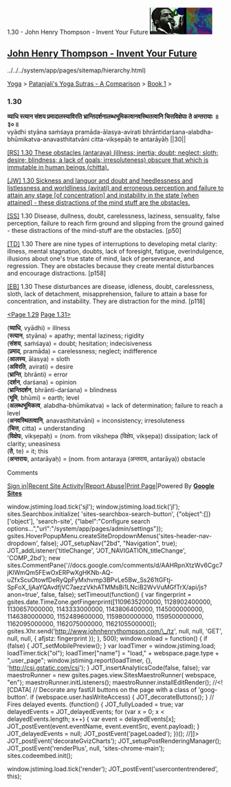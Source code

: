 1.30 - John Henry Thompson - Invent Your Future [![John Henry Thompson - Invent Your Future](../../../_/rsrc/1329567069254/config/customLogo.gif-revision=6.png)](../../../index.html)

[John Henry Thompson - Invent Your Future](../../../index.html)
---------------------------------------------------------------

../../../system/app/pages/sitemap/hierarchy.html)
    

[Yoga](../../../yoga.html)‎ > ‎[Patanjali's Yoga Sutras - A Comparison](../../patanjani.html)‎ > ‎[Book 1](../book-1.html)‎ > ‎

### 1.30

**व्याधि स्त्यान संशय प्रमादालस्याविरति भ्रान्तिदर्शनालब्धभूमिकत्वानवस्थितत्वानि चित्तविक्षेपाः ते अन्तरायाः ॥३०॥**  
vyādhi styāna saṁśaya pramāda-ālasya-avirati bhrāntidarśana-alabdha-bhūmikatva-anavasthitatvāni citta-vikṣepāḥ te antarāyāḥ ||30||  
  
  
[\[RS\] 1.30 These obstacles (antaraya) (illness; inertia; doubt; neglect; sloth; desire; blindness; a lack of goals; irresoluteness) obscure that which is immutable in human beings (chitta).](http://www.ashtangayoga.info/philosophy/yoga-sutra-patanjali/chapter-1/item/vyadhi-styana-sanshaya-pramada-alasya-avirati/)  
  
[\[JW\] 1.30 Sickness and languor and doubt and heedlessness and listlessness and worldliness (avirati) and erroneous perception and failure to attain any stage \[of concentration\] and instability in the state \[when attained\] - these distractions of the mind stuff are the obstacles.](http://books.google.com/books?id=YzFImjtOxUwC&pg=PA63&ci=127%2C820%2C711%2C121&source=bookclip)  
  
[\[SS\]](http://www.amazon.com/Yoga-Sutras-Patanjali-Commentary-Satchidananda/dp/0932040381) 1.30 Disease, dullness, doubt, carelessness, laziness, sensuality, false perception, failure to reach firm ground and slipping from the ground gained - these distractions of the mind-stuff are the obstacles. \[p50\]  
  
[\[TD\]](http://www.amazon.com/Heart-Yoga-Developing-Personal-Practice/dp/089281764X/ref=sr_1_5?ie=UTF8&qid=1326228195&sr=8-5) 1.30 There are nine types of interruptions to developing metal clarity: illness, mental stagnation, doubts, lack of foresight, fatigue, overindulgence, illusions about one's true state of mind, lack of perseverance, and regression. They are obstacles because they create mental disturbances and encourage distractions. \[p158\]  
  
[\[EB\]](http://www.amazon.com/Yoga-Sutras-Patanjali-Translation-Commentary/dp/0865477361/ref=sr_1_1?ie=UTF8&s=books&qid=1250508322&sr=1-1) 1.30 These disturbances are disease, idleness, doubt, carelessness, sloth, lack of detachment, misapprehension, failure to attain a base for concentration, and instability. They are distraction for the mind. \[p118\]  
  
  
[<Page 1.29](129.html)  [Page 1.31>](131.html)  
  
  
  
  
  

(**व्याधि**, vyādhi) = illness  
(**स्त्यान**, styāna) = apathy; mental laziness; rigidity  
(**संशय**, saṁśaya) = doubt; hesitation; indecisiveness  
(**प्रमाद**, pramāda) = carelessness; neglect; indifference  
(**आलस्य**, ālasya) = sloth  
(**अविरति**, avirati) = desire  
(**भ्रान्ति**, bhrānti) = error  
(**दर्शन**, darśana) = opinion  
(**भ्रान्तिदर्शन**, bhrānti-darśana) = blindness  
(**भूमि**, bhūmi) = earth; level  
(**अलब्धभूमिकत्व**, alabdha-bhūmikatva) = lack of determination; failure to reach a level  
(**अनवस्थितत्वानि**, anavasthitatvāni) = inconsistency; irresoluteness  
(**चित्त**, citta) = understanding  
(**विक्षेपः**, vikṣepaḥ) = (nom. from vikshepa (विक्षेप, vikṣepa)) dissipation; lack of clarity; uneasiness  
(**ते**, te) = it; this  
(**अन्तरायः**, antarāyaḥ) = (nom. from antaraya (अन्तराय, antarāya)) obstacle

Comments

[Sign in](https://accounts.google.com/ServiceLogin?continue=http://sites.google.com/a/johnhenrythompson.com/jht/yoga/patanjani/book-1/130&service=jotspot)|[Recent Site Activity](../../../system/app/pages/recentChanges.html)|[Report Abuse](http://sites.google.com/a/johnhenrythompson.com/jht/system/app/pages/reportAbuse)|[Print Page](javascript:;)|Powered By **[Google Sites](http://sites.google.com/site)**

window.jstiming.load.tick('sjl'); window.jstiming.load.tick('jl'); sites.Searchbox.initialize( 'sites-searchbox-search-button', {"object":\[\]}\['object'\], 'search-site', {"label":"Configure search options...","url":"/system/app/pages/admin/settings"}); gsites.HoverPopupMenu.createSiteDropdownMenus('sites-header-nav-dropdown', false); JOT\_setupNav("2bd", "Navigation", true); JOT\_addListener('titleChange', 'JOT\_NAVIGATION\_titleChange', 'COMP\_2bd'); new sites.CommentPane('//docs.google.com/comments/d/AAHRpnXtzWv6Cgc7jKlWmQm5FEwOxERPwXgHKNb-AQ-uZfxScuOtowfDeRyQpFyMxhvmp3BPvLe5Bw\_Ss261tGFtj-SpFoX\_IjAaYQAvdfjVC7aezzVkhATMMsBi1LNciB2WvVuMGfTrX/api/js?anon=true', false, false); setTimeout(function() { var fingerprint = gsites.date.TimeZone.getFingerprint(\[1109635200000, 1128902400000, 1130657000000, 1143333000000, 1143806400000, 1145000000000, 1146380000000, 1152489600000, 1159800000000, 1159500000000, 1162095000000, 1162075000000, 1162105500000\]); gsites.Xhr.send('http://www.johnhenrythompson.com/\_/tz', null, null, 'GET', null, null, { afjstz: fingerprint }); }, 500); window.onload = function() { if (false) { JOT\_setMobilePreview(); } var loadTimer = window.jstiming.load; loadTimer.tick("ol"); loadTimer\["name"\] = "load," + webspace.page.type + ",user\_page"; window.jstiming.report(loadTimer, {}, 'http://csi.gstatic.com/csi'); } JOT\_insertAnalyticsCode(false, false); var maestroRunner = new gsites.pages.view.SitesMaestroRunner( webspace, "en"); maestroRunner.initListeners(); maestroRunner.installEditRender(); //<!\[CDATA\[ // Decorate any fastUI buttons on the page with a class of 'goog-button'. if (webspace.user.hasWriteAccess) { JOT\_decorateButtons(); } // Fires delayed events. (function() { JOT\_fullyLoaded = true; var delayedEvents = JOT\_delayedEvents; for (var x = 0; x < delayedEvents.length; x++) { var event = delayedEvents\[x\]; JOT\_postEvent(event.eventName, event.eventSrc, event.payload); } JOT\_delayedEvents = null; JOT\_postEvent('pageLoaded'); })(); //\]\]> JOT\_postEvent('decorateGvizCharts'); JOT\_setupPostRenderingManager(); JOT\_postEvent('renderPlus', null, 'sites-chrome-main'); sites.codeembed.init();

window.jstiming.load.tick('render'); JOT\_postEvent('usercontentrendered', this);
